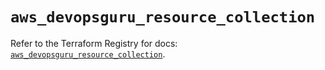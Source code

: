 # `aws_devopsguru_resource_collection`

Refer to the Terraform Registry for docs: [`aws_devopsguru_resource_collection`](https://registry.terraform.io/providers/hashicorp/aws/6.13.0/docs/resources/devopsguru_resource_collection).
